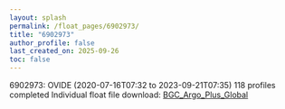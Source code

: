 ```yaml
---
layout: splash
permalink: /float_pages/6902973/
title: "6902973"
author_profile: false
last_created_on: 2025-09-26
toc: false
---
```

 
6902973: OVIDE (2020-07-16T07:32 to 2023-09-21T07:35)
118 profiles completed
Individual float file download: [BGC_Argo_Plus_Global](https://ftp.soest.hawaii.edu/bgc_argo_plus/Individual_Floats/outliers_removed/6902973_Sprof_processed.nc)
